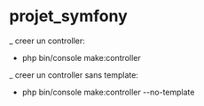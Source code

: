 # projet_symfony

_ creer un controller:
- php bin/console make:controller 

_ creer un controller sans template:
- php bin/console make:controller --no-template